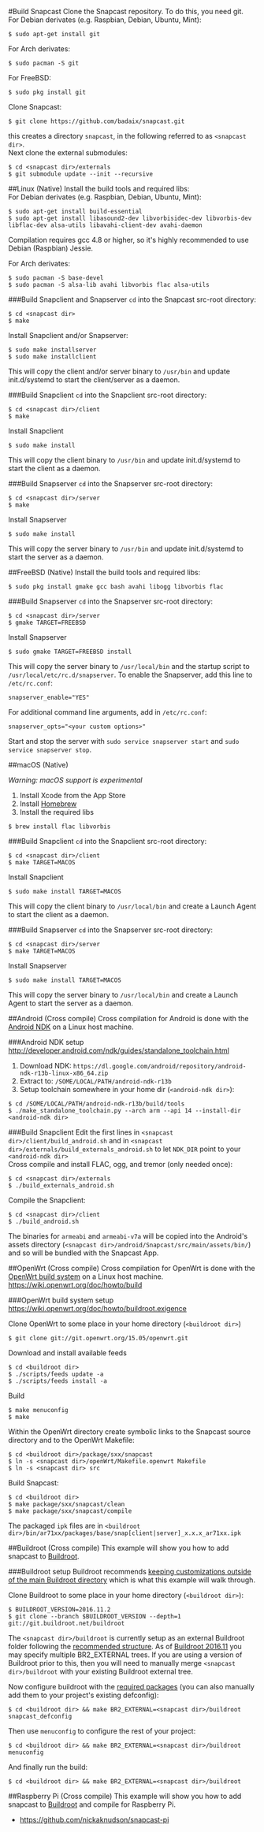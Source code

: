 #Build Snapcast
Clone the Snapcast repository. To do this, you need git.  
For Debian derivates (e.g. Raspbian, Debian, Ubuntu, Mint):

    $ sudo apt-get install git

For Arch derivates:

    $ sudo pacman -S git

For FreeBSD:

    $ sudo pkg install git

Clone Snapcast:

    $ git clone https://github.com/badaix/snapcast.git

this creates a directory `snapcast`, in the following referred to as `<snapcast dir>`.  
Next clone the external submodules:

    $ cd <snapcast dir>/externals
    $ git submodule update --init --recursive


##Linux (Native)
Install the build tools and required libs:  
For Debian derivates (e.g. Raspbian, Debian, Ubuntu, Mint):

    $ sudo apt-get install build-essential
    $ sudo apt-get install libasound2-dev libvorbisidec-dev libvorbis-dev libflac-dev alsa-utils libavahi-client-dev avahi-daemon

Compilation requires gcc 4.8 or higher, so it's highly recommended to use Debian (Raspbian) Jessie.

For Arch derivates:

    $ sudo pacman -S base-devel
    $ sudo pacman -S alsa-lib avahi libvorbis flac alsa-utils

###Build Snapclient and Snapserver
`cd` into the Snapcast src-root directory:

    $ cd <snapcast dir>
    $ make

Install Snapclient and/or Snapserver:

    $ sudo make installserver
    $ sudo make installclient

This will copy the client and/or server binary to `/usr/bin` and update init.d/systemd to start the client/server as a daemon.

###Build Snapclient
`cd` into the Snapclient src-root directory:

    $ cd <snapcast dir>/client
    $ make

Install Snapclient

    $ sudo make install

This will copy the client binary to `/usr/bin` and update init.d/systemd to start the client as a daemon.

###Build Snapserver
`cd` into the Snapserver src-root directory:

    $ cd <snapcast dir>/server
    $ make

Install Snapserver

    $ sudo make install

This will copy the server binary to `/usr/bin` and update init.d/systemd to start the server as a daemon.


##FreeBSD (Native)
Install the build tools and required libs:  

    $ sudo pkg install gmake gcc bash avahi libogg libvorbis flac

###Build Snapserver
`cd` into the Snapserver src-root directory:

    $ cd <snapcast dir>/server
    $ gmake TARGET=FREEBSD

Install Snapserver

    $ sudo gmake TARGET=FREEBSD install

This will copy the server binary to `/usr/local/bin` and the startup script to `/usr/local/etc/rc.d/snapserver`. To enable the Snapserver, add this line to `/etc/rc.conf`: 

    snapserver_enable="YES"

For additional command line arguments, add in `/etc/rc.conf`:

    snapserver_opts="<your custom options>"

Start and stop the server with `sudo service snapserver start` and `sudo service snapserver stop`.

##macOS (Native)

*Warning: macOS support is experimental*

 1. Install Xcode from the App Store
 2. Install [Homebrew](http://brew.sh)
 3. Install the required libs

```    
$ brew install flac libvorbis
```

###Build Snapclient
`cd` into the Snapclient src-root directory:

    $ cd <snapcast dir>/client
    $ make TARGET=MACOS

Install Snapclient

    $ sudo make install TARGET=MACOS

This will copy the client binary to `/usr/local/bin` and create a Launch Agent to start the client as a daemon.

###Build Snapserver
`cd` into the Snapserver src-root directory:

    $ cd <snapcast dir>/server
    $ make TARGET=MACOS

Install Snapserver

    $ sudo make install TARGET=MACOS

This will copy the server binary to `/usr/local/bin` and create a Launch Agent to start the server as a daemon.

##Android (Cross compile)
Cross compilation for Android is done with the [Android NDK](http://developer.android.com/tools/sdk/ndk/index.html) on a Linux host machine.  

###Android NDK setup
http://developer.android.com/ndk/guides/standalone_toolchain.html
 1. Download NDK: `https://dl.google.com/android/repository/android-ndk-r13b-linux-x86_64.zip`
 2. Extract to: `/SOME/LOCAL/PATH/android-ndk-r13b`
 3. Setup toolchain somewhere in your home dir (`<android-ndk dir>`):

````
$ cd /SOME/LOCAL/PATH/android-ndk-r13b/build/tools
$ ./make_standalone_toolchain.py --arch arm --api 14 --install-dir <android-ndk dir>
````

###Build Snapclient
Edit the first lines in `<snapcast dir>/client/build_android.sh` and in `<snapcast dir>/externals/build_externals_android.sh` to let `NDK_DIR` point to your `<android-ndk dir>`  
Cross compile and install FLAC, ogg, and tremor (only needed once):

    $ cd <snapcast dir>/externals
    $ ./build_externals_android.sh
   
Compile the Snapclient:

    $ cd <snapcast dir>/client
    $ ./build_android.sh

The binaries for `armeabi` and `armeabi-v7a` will be copied into the Android's assets directory (`<snapcast dir>/android/Snapcast/src/main/assets/bin/`) and so will be bundled with the Snapcast App.


##OpenWrt (Cross compile)
Cross compilation for OpenWrt is done with the [OpenWrt build system](https://wiki.openwrt.org/about/toolchain) on a Linux host machine.  
https://wiki.openwrt.org/doc/howto/build

###OpenWrt build system setup
https://wiki.openwrt.org/doc/howto/buildroot.exigence

Clone OpenWrt to some place in your home directory (`<buildroot dir>`)

    $ git clone git://git.openwrt.org/15.05/openwrt.git

Download and install available feeds

    $ cd <buildroot dir>
    $ ./scripts/feeds update -a
    $ ./scripts/feeds install -a

Build

    $ make menuconfig
    $ make

Within the OpenWrt directory create symbolic links to the Snapcast source directory and to the OpenWrt Makefile:

    $ cd <buildroot dir>/package/sxx/snapcast
    $ ln -s <snapcast dir>/openWrt/Makefile.openwrt Makefile
    $ ln -s <snapcast dir> src

Build Snapcast:

    $ cd <buildroot dir>
    $ make package/sxx/snapcast/clean
    $ make package/sxx/snapcast/compile

The packaged `ipk` files are in `<buildroot dir>/bin/ar71xx/packages/base/snap[client|server]_x.x.x_ar71xx.ipk`

##Buildroot (Cross compile)
This example will show you how to add snapcast to [Buildroot](https://buildroot.org/).

###Buildroot setup
Buildroot recommends [keeping customizations outside of the main Buildroot directory](https://buildroot.org/downloads/manual/manual.html#outside-br-custom) which is what this example will walk through.

Clone Buildroot to some place in your home directory (`<buildroot dir>`):

    $ BUILDROOT_VERSION=2016.11.2
    $ git clone --branch $BUILDROOT_VERSION --depth=1 git://git.buildroot.net/buildroot

The `<snapcast dir>/buildroot` is currently setup as an external Buildroot folder following the [recommended structure](https://buildroot.org/downloads/manual/manual.html#customize-dir-structure). As of [Buildroot 2016.11](https://git.buildroot.net/buildroot/tag/?h=2016.11) you may specify multiple BR2_EXTERNAL trees. If you are using a version of Buildroot prior to this, then you will need to manually merge `<snapcast dir>/buildroot` with your existing Buildroot external tree.

Now configure buildroot with the [required packages](/buildroot/configs/snapcast_defconfig) (you can also manually add them to your project's existing defconfig):

    $ cd <buildroot dir> && make BR2_EXTERNAL=<snapcast dir>/buildroot snapcast_defconfig

Then use `menuconfig` to configure the rest of your project:

    $ cd <buildroot dir> && make BR2_EXTERNAL=<snapcast dir>/buildroot menuconfig

And finally run the build:

    $ cd <buildroot dir> && make BR2_EXTERNAL=<snapcast dir>/buildroot

##Raspberry Pi (Cross compile)
This example will show you how to add snapcast to [Buildroot](https://buildroot.org/) and compile for Raspberry Pi.

* https://github.com/nickaknudson/snapcast-pi
